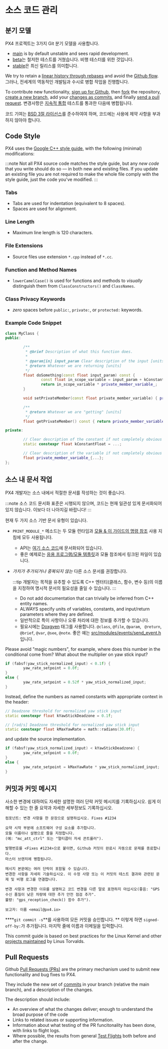 # 소스 코드 관리

## 분기 모델

PX4 프로젝트는 3가지 Git 분기 모델을 사용합니다.

* [main](https://github.com/PX4/PX4-Autopilot/tree/main) is by default unstable and sees rapid development.
* [beta](https://github.com/PX4/PX4-Autopilot/tree/beta)는 철저한 테스트를 거쳤습니다. 비행 테스터를 위한 것입니다.
* [stable](https://github.com/PX4/PX4-Autopilot/tree/stable)은 최신 릴리스를 의미합니다.

We try to retain a [linear history through rebases](https://www.atlassian.com/git/tutorials/rewriting-history) and avoid the [Github flow](https://docs.github.com/en/get-started/quickstart/github-flow). 그러나, 전세계의 역동적인 개발팀과 수시로 병합 작업을 진행합니다.

To contribute new functionality, [sign up for Github](https://docs.github.com/en/get-started/signing-up-for-github/signing-up-for-a-new-github-account), then [fork](https://docs.github.com/en/get-started/quickstart/fork-a-repo) the repository, [create a new branch](https://docs.github.com/en/pull-requests/collaborating-with-pull-requests/proposing-changes-to-your-work-with-pull-requests/creating-and-deleting-branches-within-your-repository), add your [changes as commits](#commits-and-commit-messages), and finally [send a pull request](#pull-requests). 변경사항은 [지속적 통합](https://en.wikipedia.org/wiki/Continuous_integration) 테스트를 통과한 다음에 병합됩니다.

코드 기여는 [BSD 3절 라이선스](https://opensource.org/licenses/BSD-3-Clause)를 준수하여여 하며, 코드에는 사용에 제약 사항을 부과하지 않아야 합니다.

## Code Style

PX4 uses the [Google C++ style guide](https://google.github.io/styleguide/cppguide.html), with the following (minimal) modifications:

:::note
Not all PX4 source code matches the style guide, but any _new code_ that you write should do so — in both new and existing files. If you update an existing file you are not required to make the whole file comply with the style guide, just the code you've modified.
:::

### Tabs

- Tabs are used for indentation (equivalent to 8 spaces).
- Spaces are used for alignment.

### Line Length

- Maximum line length is 120 characters.

### File Extensions

- Source files use extension `*.cpp` instead of `*.cc`.

### Function and Method Names

- `lowerCamelCase()` is used for functions and methods to *visually* distinguish them from `ClassConstructors()` and `ClassNames`.

### Class Privacy Keywords

- *zero* spaces before `public:`, `private:`, or `protected:` keywords.

### Example Code Snippet

```cpp
class MyClass {
public:

        /**
         * @brief Description of what this function does.
         *
         * @param[in] input_param Clear description of the input [units]
         * @return Whatever we are returning [units]
         */
        float doSomething(const float input_param) const {
                const float in_scope_variable = input_param + kConstantFloat;
                return in_scope_variable * private_member_variable_;
        }

        void setPrivateMember(const float private_member_variable) { private_member_variable_ = private_member_variable; }

        /**
         * @return Whatever we are "getting" [units]
         */
        float getPrivateMember() const { return private_member_variable_; }

private:

        // Clear description of the constant if not completely obvious from the name [units]
        static constexpr float kConstantFloat = ...;  

        // Clear description of the variable if not completely obvious from the name [units]
        float private_member_variable_{...};
};
```

## 소스 내 문서 작업

PX4 개발자는 소스 내에서 적절한 문서를 작성하는 것이 좋습니다.

:::note
소스 코드 문서화 표준은 시행되지 않으며, 코드는 현재 일관성 있게 문서화되어 있지 않습니다.
이보다 더 나아지길 바랍니다!
:::

현재 두 가지 소스 기반 문서 유형이 있습니다.
- `PRINT_MODULE_*` 메소드는 두 모듈 런타임과 [모듈 & 이 가이드의 명령 참조](../modules/modules_main.md) 사용 지침에 모두 사용됩니다.
  - API는 [여기 소스 코드](https://github.com/PX4/PX4-Autopilot/blob/v1.8.0/src/platforms/px4_module.h#L381)에 문서화되어 있습니다.
  - 좋은 예제로는 [응용 프로그램/모듈 템플릿](../modules/module_template.md)과 모듈 참조에서 링크된 파일이 있습니다.
- *가치가 추가되거나 중복되지 않는* 다른 소스 문서를 권장합니다.

  :::tip
개발자는 목적을 유추할 수 있도록 C++ 엔터티(클래스, 함수, 변수 등)의 이름을 지정하여 명시적 문서의 필요성을 줄일 수 있습니다.
:::

  - Do not add documentation that can trivially be inferred from C++ entity names.
  - ALWAYS specify units of variables, constants, and input/return parameters where they are defined.
  - 일반적으로 특이 사항이나 오류 처리에 대한 정보를 추가할 수 있습니다.
  - 필요시에는 [Doxgyen](http://www.doxygen.nl/) 태그를 사용합니다. `@class`, `@file`, `@param`, ` @return`, `@brief`, `@var`, `@see`, `@note`. 좋은 예는 [src/modules/events/send_event.h](https://github.com/PX4/PX4-Autopilot/blob/master/src/modules/events/send_event.h)입니다.

Please avoid "magic numbers", for example, where does this number in the conditional come from? What about the multiplier on yaw stick input?

```cpp
if (fabsf(yaw_stick_normalized_input) < 0.1f) {
        yaw_rate_setpoint = 0.0f;
}
else {
        yaw_rate_setpoint = 0.52f * yaw_stick_normalized_input;
}
```

Instead, define the numbers as named constants with appropriate context in the header:

```cpp
// Deadzone threshold for normalized yaw stick input
static constexpr float kYawStickDeadzone = 0.1f;

// [rad/s] Deadzone threshold for normalized yaw stick input
static constexpr float kMaxYawRate = math::radians(30.0f);
```

and update the source implementation.
```cpp
if (fabsf(yaw_stick_normalized_input) < kYawStickDeadzone) {
        yaw_rate_setpoint = 0.0f;
}
else {
        yaw_rate_setpoint = kMaxYawRate * yaw_stick_normalized_input;
}
```

## 커밋과 커밋 메시지

사소한 변경에 대하여도 자세한 설명한 여러 단락 커밋 메시지를 기록하십시오. 쉽게 이해할 수 있는 한 줄 요약과 자세한 세부정보도 기록하십시오.

```
컴포넌트: 변경 사항을 한 문장으로 설명하십시오. Fixes #1234

요약 시작 부분에 소프트웨어 구성 요소를 추가합니다.
모듈 이름이나 설명으로 줄을 지정합니다.
(예: "mc_att_ctrl" 또는 "멀티콥터 자세 콘트롤러").

발행번호를 <Fixes #1234>으로 붙이면, Github 커밋이 완료시 자동으로 문제를 종료합니다.
마스터 브랜치에 병합됩니다.

메시지 본문에는 여러 단락이 포함될 수 있습니다.
변경한 사항을 자세히 기술하십시오. 이 수정 사항 또는 이 커밋의 테스트 결과와 관련된 문제 및 비행 로그를 연결합니다.

변경 사항과 변경한 이유를 설명하고 코드 변경을 다른 말로 표현하지 마십시오(좋음: "GPS 수신 품질이 낮은 차량에 대한 추가 안전 점검 추가".
불량: "gps_reception_check() 함수 추가").

보고자: 이름 <email@px4.io>
```

****`git commit -s`**를 사용하여 모든 커밋을 승인합니다. ** 이렇게 하면 `signed-off-by:`가 추가됩니다. 마지막 줄에 이름과 이메일을 입력합니다.

This commit guide is based on best practices for the Linux Kernel and other [projects maintained](https://github.com/torvalds/subsurface-for-dirk/blob/a48494d2fbed58c751e9b7e8fbff88582f9b2d02/README#L88-L115) by Linus Torvalds.

## Pull Requests

Github [Pull Requests (PRs)](https://docs.github.com/en/pull-requests/collaborating-with-pull-requests/proposing-changes-to-your-work-with-pull-requests/about-pull-requests) are the primary mechanism used to submit new functionality and bug fixes to PX4.

They include the new set of [commits](#commits-and-commit-messages) in your branch (relative the main branch), and a description of the changes.

The description should include:
- An overview of what the changes deliver; enough to understand the broad purpose of the code
- Links to related issues or supporting information.
- Information about what testing of the PR funcitonality has been done, with links to flight logs.
- Where possible, the results from general [Test Flights](../test_and_ci/test_flights.md) both before and after the change.
